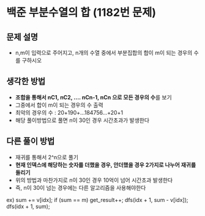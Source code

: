 # 백준 부분수열의 합 (1182번 문제)

## 문제 설명
- n,m이 입력으로 주어지고, n개의 수열 중에서 부분집합의 합이 m이 되는 경우의 수를 구하시오

## 생각한 방법
- **조합을 통해서 nC1, nC2, .... nCn-1, nCn 으로 모든 경우의 수**를 보기
- 그중에서 합이 m이 되는 경우의 수 출력
- 최악의 경우의 수 : 20+190+...184756...+20+1
- 해당 풀이방법으로 풀면 n이 30인 경우 시간초과가 발생한다


## 다른 풀이 방법
- 재귀를 통해서 2^n으로 풀기
- **현재 인덱스에 해당하는 숫자를 더했을 경우, 안더했을 경우 2가지로 나누어 재귀를 돌리기**
- 위의 방법과 마찬가지로 n이 30인 경우 10억이 넘어 시간초과 발생한다
- 즉, n이 30이 넘는 경우에는 다른 알고리즘을 사용해야한다

ex)
sum += v[idx];
if (sum == m)
	get_result++;
dfs(idx + 1, sum - v[idx]);
dfs(idx + 1, sum);

